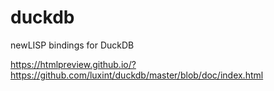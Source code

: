 # duckdb
newLISP bindings for DuckDB


https://htmlpreview.github.io/?https://github.com/luxint/duckdb/master/blob/doc/index.html

